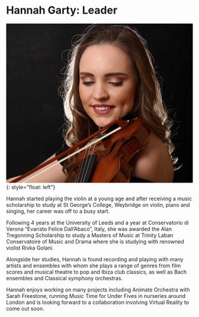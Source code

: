 # Hannah Garty: Leader

![image](/img/hannahViolin.jpg){: style="float: left"}

Hannah started playing the violin at a young age and after receiving a music scholarship to study at St George’s College, Weybridge on violin, piano and singing, her career was off to a busy start.

Following 4 years at the University of Leeds and a year at Conservatorio di Verona “Evaristo Felice Dall’Abaco”, Italy, she was awarded the Alan Tregonning Scholarship to study a Masters of Music at Trinity Laban Conservatoire of Music and Drama where she is studying with renowned violist Rivka Golani.

Alongside her studies, Hannah is found recording and playing with many artists and ensembles with whom she plays a range of genres from film scores and musical theatre to pop and Ibiza club classics, as well as Bach ensembles and Classical symphony orchestras.

Hannah enjoys working on many projects including Animate Orchestra with Sarah Freestone, running Music Time for Under Fives in nurseries around London and is looking forward to a collaboration involving Virtual Reality to come out soon.
